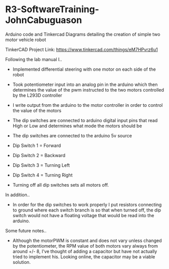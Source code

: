 # R3-SoftwareTraining-JohnCabuguason
Arduino code and Tinkercad Diagrams detailing the creation of simple two motor vehicle robot


TinkerCAD Project Link: https://www.tinkercad.com/things/eM7HPvrz6u1



Following the lab manual I..
- Implemented differential steering with one motor on each side of the robot
- Took potentiometer input into an analog pin in the arduino which then determines the value of the pwm instructed to the two motors controlled by the L293D controller
- I write output from the arduino to the motor controller in order to control the value of the motors 
- The dip switches are connected to arduino digital input pins that read High or Low and determines what mode the motors should be 
- The dip switches are connected to the arduino 5v source 

- Dip Switch 1 = Forward
- Dip Switch 2 = Backward
- Dip Switch 3 = Turning Left
- Dip Switch 4 = Turning Right
- Turning off all dip switches sets all motors off.

In addition..
- In order for the dip switches to work properly I put resistors connecting to ground where each switch branch is so that when turned off, the dip switch would not have a floating voltage that would be read into the arduino.

Some future notes..

- Although the motorPWM is constant and does not vary unless changed by the potentiometer, the RPM value of both motors vary always from around +/- 8, I've thought of adding a capacitor but have not actually tried to implement his. Looking online, the capacitor may be a viable solution.
